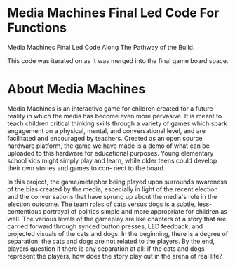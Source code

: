 # Media Machines Final Led Code For Functions
Media Machines Final Led Code Along The Pathway of the Build. 

This code was iterated on as it was merged into the final game board space. 

# About Media Machines
Media Machines is an interactive game for children created for a future reality in which the media has become even more pervasive. It is meant to teach children critical thinking skills through a variety of games which spark engagement on a physical, mental, and conversational level, and are facilitated and encouraged by teachers. Created as an open source hardware platform, the game we have made is a demo of what can be uploaded to this hardware for educational purposes. Young elementary school kids might simply play and learn, while older teens could develop their own stories and games to con- nect to the board.

In this project, the game/metaphor being played upon surrounds awareness of the bias created by the media, especially in light of the recent election and the conver sations that have sprung up about the media's role in the election outcome. The team roles of cats versus dogs is a subtle, less-contentious portrayal of politics simple and more appropriate for children as well. The various levels of the gameplay are like chapters of a story that are carried forward through synced button presses, LED feedback, and projected visuals of the cats and dogs. In the beginning, there is a degree of separation: the cats and dogs are not related to the players. By the end, players question if there is any separation at all: if the cats and dogs represent the players, how does the story play out in the arena of real life?
